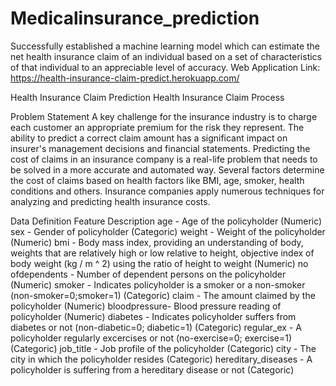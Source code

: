 # Medicalinsurance_prediction
Successfully established a machine learning model which can estimate the net health insurance claim of an individual based on a set of characteristics of that individual to an appreciable level of accuracy.
Web Application Link: https://health-insurance-claim-predict.herokuapp.com/

Health Insurance Claim Prediction Health Insurance Claim Process

Problem Statement
A key challenge for the insurance industry is to charge each customer an appropriate premium for the risk they represent. The ability to predict a correct claim amount has a significant impact on insurer's management decisions and financial statements. Predicting the cost of claims in an insurance company is a real-life problem that needs to be solved in a more accurate and automated way. Several factors determine the cost of claims based on health factors like BMI, age, smoker, health conditions and others. Insurance companies apply numerous techniques for analyzing and predicting health insurance costs.

Data Definition
Feature	Description
age	     -     Age of the policyholder (Numeric)
sex	     -     Gender of policyholder (Categoric)
weight	 -     Weight of the policyholder (Numeric)
bmi	     -     Body mass index, providing an understanding of body, weights that are relatively high or low relative to height, objective index of body weight (kg / m ^ 2) using the ratio of height to weight (Numeric)
no  ofdependents  -  	Number of dependent persons on the policyholder (Numeric)
smoker	 -     Indicates policyholder is a smoker or a non-smoker (non-smoker=0;smoker=1) (Categoric)
claim	   -     The amount claimed by the policyholder (Numeric)
bloodpressure- Blood pressure reading of policyholder (Numeric)
diabetes  -    Indicates policyholder suffers from diabetes or not (non-diabetic=0; diabetic=1) (Categoric)
regular_ex -	A policyholder regularly excercises or not (no-exercise=0; exercise=1) (Categoric)
job_title - 	Job profile of the policyholder (Categoric)
city	    -   The city in which the policyholder resides (Categoric)
hereditary_diseases	-   A policyholder is suffering from a hereditary disease or not (Categoric)
